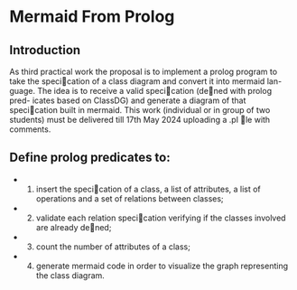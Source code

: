 # Mermaid From Prolog

## Introduction
As third practical work the proposal is to implement a prolog program to
take the specication of a class diagram and convert it into mermaid lan-
guage. The idea is to receive a valid specication (dened with prolog pred-
icates based on ClassDG) and generate a diagram of that specication built
in mermaid.
This work (individual or in group of two students) must be delivered till
17th May 2024 uploading a .pl le with comments.

## Define prolog predicates to:
- 1. insert the specication of a class, a list of attributes, a list of operations
and a set of relations between classes;
- 2. validate each relation specication verifying if the classes involved are
already dened;
- 3. count the number of attributes of a class;
- 4. generate mermaid code in order to visualize the graph representing
the class diagram.
